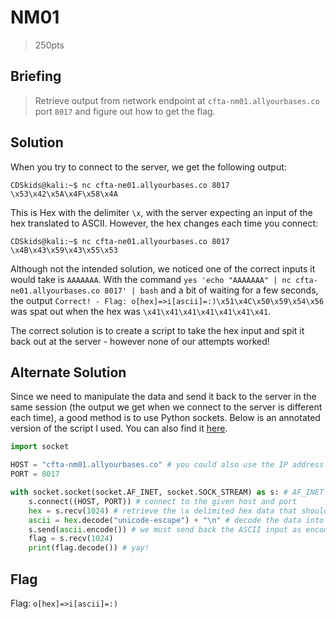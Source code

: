 # NM01
> 250pts

## Briefing
> Retrieve output from network endpoint at `cfta-nm01.allyourbases.co` port `8017` and figure out how to get the flag.

## Solution
When you try to connect to the server, we get the following output:

```console
CDSkids@kali:~$ nc cfta-ne01.allyourbases.co 8017
\x53\x42\x5A\x4F\x58\x4A
```

This is Hex with the delimiter `\x`, with the server expecting an input of the hex translated to ASCII. However, the hex changes each time you connect:

```console
CDSkids@kali:~$ nc cfta-ne01.allyourbases.co 8017
\x4B\x43\x59\x43\x55\x53
```

Although not the intended solution, we noticed one of the correct inputs it would take is `AAAAAAA`. With the command `yes 'echo "AAAAAAA" | nc cfta-ne01.allyourbases.co 8017' | bash` and a bit of waiting for a few seconds, the output `Correct! - Flag: o[hex]=>i[ascii]=:)\x51\x4C\x50\x59\x54\x56` was spat out when the hex was `\x41\x41\x41\x41\x41\x41\x41`.

The correct solution is to create a script to take the hex input and spit it back out at the server - however none of our attempts worked! 

## Alternate Solution
Since we need to manipulate the data and send it back to the server in the same session (the output we get when we connect to the server is different each time), a good method is to use Python sockets. Below is an annotated version of the script I used. You can also find it [here](NM01.py).

```python
import socket

HOST = "cfta-nm01.allyourbases.co" # you could also use the IP address ("52.210.101.44") instead of the hostname
PORT = 8017

with socket.socket(socket.AF_INET, socket.SOCK_STREAM) as s: # AF_INET signifies an INET (IPv4) socket and SOCK_STREAM is for TCP ports
	s.connect((HOST, PORT)) # connect to the given host and port
	hex = s.recv(1024) # retrieve the \x delimited hex data that should look something like this: b'\\x48\\x51\\x57\\x54\\x53\\x45\\x41\n'
	ascii = hex.decode("unicode-escape") + "\n" # decode the data into ASCII: HQWTSEA
	s.send(ascii.encode()) # we must send back the ASCII input as encoded bytes, not a string
	flag = s.recv(1024)
	print(flag.decode()) # yay!
```


## Flag
Flag: `o[hex]=>i[ascii]=:)`
